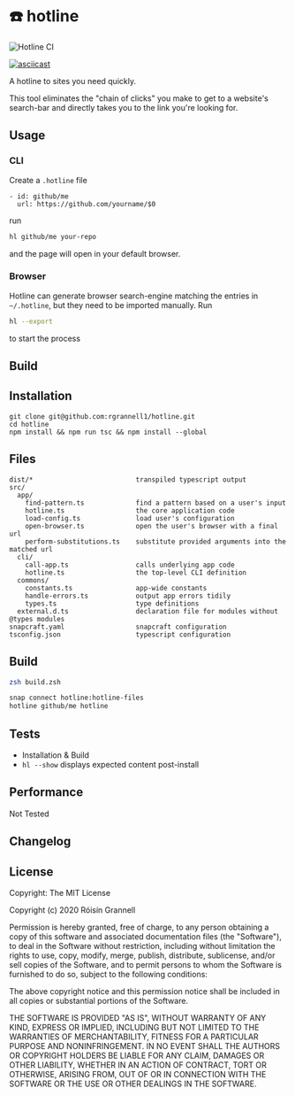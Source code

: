 
# ☎️ hotline

![Hotline CI](https://github.com/rgrannell1/hotline/workflows/Hotline%20CI/badge.svg)

[![asciicast](https://asciinema.org/a/LlW4RZx6cmr2L74HWokY33zxc.svg)](https://asciinema.org/a/LlW4RZx6cmr2L74HWokY33zxc)

A hotline to sites you need quickly.

This tool eliminates the "chain of clicks" you make to get to a website's search-bar and directly takes you to the link you're looking for.

## Usage

### CLI

Create a `.hotline` file

```
- id: github/me
  url: https://github.com/yourname/$0
```

run

```sh
hl github/me your-repo
```

and the page will open in your default browser.

### Browser

Hotline can generate browser search-engine matching the entries in `~/.hotline`, but they need to be imported manually. Run

```sh
hl --export
```

to start the process

## Build

## Installation

```
git clone git@github.com:rgrannell1/hotline.git
cd hotline
npm install && npm run tsc && npm install --global
```

## Files

```
dist/*                          transpiled typescript output
src/
  app/
    find-pattern.ts             find a pattern based on a user's input
    hotline.ts                  the core application code
    load-config.ts              load user's configuration
    open-browser.ts             open the user's browser with a final url
    perform-substitutions.ts    substitute provided arguments into the matched url
  cli/
    call-app.ts                 calls underlying app code
    hotline.ts                  the top-level CLI definition
  commons/
    constants.ts                app-wide constants
    handle-errors.ts            output app errors tidily
    types.ts                    type definitions
  external.d.ts                 declaration file for modules without @types modules
snapcraft.yaml                  snapcraft configuration
tsconfig.json                   typescript configuration
```

## Build

```sh
zsh build.zsh

snap connect hotline:hotline-files
hotline github/me hotline
```

## Tests

- Installation & Build
- `hl --show` displays expected content post-install

## Performance

Not Tested

## Changelog

## License

Copyright:
  The MIT License

  Copyright (c) 2020 Róisín Grannell

  Permission is hereby granted, free of charge, to any person obtaining a copy of this
  software and associated documentation files (the "Software"), to deal in the Software
  without restriction, including without limitation the rights to use, copy, modify, merge,
  publish, distribute, sublicense, and/or sell copies of the Software, and to permit
  persons to whom the Software is furnished to do so, subject to the following conditions:

  The above copyright notice and this permission notice shall be included in all copies
  or substantial portions of the Software.

  THE SOFTWARE IS PROVIDED "AS IS", WITHOUT WARRANTY OF ANY KIND, EXPRESS OR IMPLIED,
  INCLUDING BUT NOT LIMITED TO THE WARRANTIES OF MERCHANTABILITY, FITNESS FOR A PARTICULAR
  PURPOSE AND NONINFRINGEMENT. IN NO EVENT SHALL THE AUTHORS OR COPYRIGHT HOLDERS BE
  LIABLE FOR ANY CLAIM, DAMAGES OR OTHER LIABILITY, WHETHER IN AN ACTION OF CONTRACT, TORT
  OR OTHERWISE, ARISING FROM, OUT OF OR IN CONNECTION WITH THE SOFTWARE OR THE USE OR
  OTHER DEALINGS IN THE SOFTWARE.
